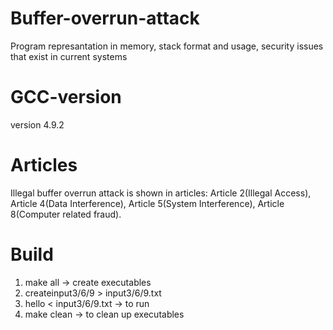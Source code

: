# Buffer-overrun-attack
Program represantation in memory, stack format and usage, security issues that exist in current systems

# **GCC-version**<br>
version 4.9.2

# **Articles**<br>
Illegal buffer overrun attack is shown in articles: Article 2(Illegal Access), Article 4(Data Interference), Article 5(System Interference), Article 8(Computer related fraud).

# **Build**<br>
1. make all -> create executables
2. createinput3/6/9 > input3/6/9.txt
3. hello < input3/6/9.txt -> to run
4. make clean -> to clean up executables


